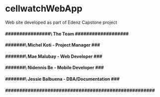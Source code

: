 # cellwatchWebApp
Web site developed as part of Edenz Capstone project


#### ################\     The Team    \###################
#### #######\         Michel Koti - Project Manager    \###
#### #######\        Mae Malubay - Web Developer       \###
#### #######\        Nidennis Be - Mobile Developer    \###
#### #######\     Jessie Balbuena - DBA/Documentation  \###
#### \#####################################################